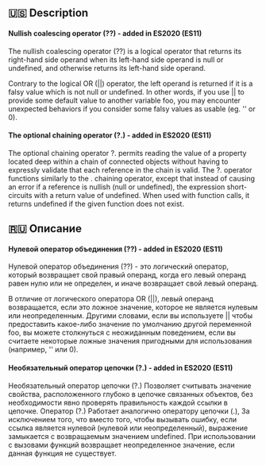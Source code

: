 ## :us: Description <a name = "us"></a>
#### Nullish coalescing operator (??) - added in ES2020 (ES11)
The nullish coalescing operator (??) is a logical operator that returns its right-hand side operand when its left-hand side operand is null or undefined, and otherwise returns its left-hand side operand.

Contrary to the logical OR (||) operator, the left operand is returned if it is a falsy value which is not null or undefined. In other words, if you use || to provide some default value to another variable foo, you may encounter unexpected behaviors if you consider some falsy values as usable (eg. '' or 0). 
#### The optional chaining operator (?.) - added in ES2020 (ES11)
The optional chaining operator ?. permits reading the value of a property located deep within a chain of connected objects without having to expressly validate that each reference in the chain is valid. The ?. operator functions similarly to the . chaining operator, except that instead of causing an error if a reference is nullish (null or undefined), the expression short-circuits with a return value of undefined. When used with function calls, it returns undefined if the given function does not exist.
## :ru: Описание <a name = "rus"></a>
#### Нулевой оператор объединения (??) - added in ES2020 (ES11)
Нулевой оператор объединения (??) - это логический оператор, который возвращает свой правый операнд, когда его левый операнд равен нулю или не определен, и иначе возвращает свой левый операнд. 

В отличие от логического оператора OR (||), левый операнд возвращается, если это ложное значение, которое не является нулевым или неопределенным. Другими словами, если вы используете || чтобы предоставить какое-либо значение по умолчанию другой переменной foo, вы можете столкнуться с неожиданным поведением, если вы считаете некоторые ложные значения пригодными для использования (например, '' или 0).

#### Необязательный оператор цепочки (?.) - added in ES2020 (ES11)
Необязательный оператор цепочки (?.) Позволяет считывать значение свойства, расположенного глубоко в цепочке связанных объектов, без необходимости явно проверять правильность каждой ссылки в цепочке. Оператор (?.) Работает аналогично оператору цепочки (.), За исключением того, что вместо того, чтобы вызывать ошибку, если ссылка является нулевой (нулевой или неопределенный), выражение замыкается с возвращаемым значением undefined. При использовании с вызовами функций возвращает неопределенное значение, если данная функция не существует.